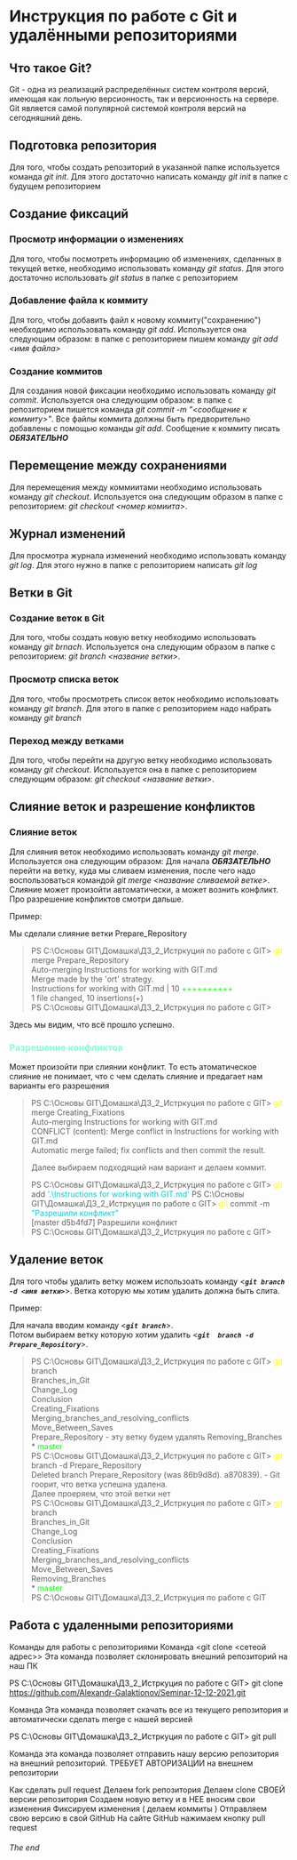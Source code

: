 # Инструкция по работе с Git и удалёнными репозиториями

## Что такое Git?

Git - одна из реализаций распределённых систем контроля версий, имеющая как лольную версионность, так и версионность на сервере. Git является самой популярной системой контроля версий на сегодняшний день.

## Подготовка репозитория
Для того, чтобы создать репозиторий в указанной папке используется команда *git init*. Для этого достаточно написать команду *git init* в папке с будущем репозиторием

## Создание фиксаций
### Просмотр информации о изменениях

Для того, чтобы посмотреть информацию об изменениях, сделанных в текущей ветке, необходимо использовать команду *git status*. Для этого достаточно использовать *git status* в папке с репозиторием

### Добавление файла к коммиту
Для того, чтобы добавить файл к новому коммиту("сохранению") необходимо использовать команду *git add*. Используется она следующим образом: в папке с репозиторием пишем команду *git add <имя файла>*

### Создание коммитов

Для создания новой фиксации необходимо использовать команду *git commit*. Используется она следующим образом: в папке с репозиторием пишется команда *git commit -m "<сообщение к коммиту>"*. Все файлы коммита должны быть предворительно добавлены с помощью команды *git add*. Сообщение к коммиту писать ***ОБЯЗАТЕЛЬНО***

## Перемещение между сохранениями
Для перемещения между коммиитами необходимо использовать команду *git checkout*. Используется она следующим образом в папке с репозиторием: *git checkout <номер комиита>*.

## Журнал изменений
Для просмотра журнала изменений необходимо использовать команду *git log*. Для этого нужно в папке с репозиторием написать *git log*

## Ветки в Git
### Создание веток в Git
Для того, чтобы создать новую ветку необходимо использовать команду *git brnach*. Используется она следующим образом в папке с репозиторием: *git branch <название ветки>*.
### Просмотр списка веток
Для того, чтобы просмотреть список веток необходимо использовать команду *git branch*. Для этого в папке с репозиторием надо набрать команду *git branch*

### Переход между ветками
Для того, чтобы перейти на другую ветку необходимо использовать команду *git checkout*. Используется она в папке с репозиторием следующим образом: *git checkout <название ветки>*.

## Слияние веток и разрешение конфликтов
### Слияние веток
Для слияния веток необходимо использовать команду *git merge*. Используется она следующим образом: Для начала ***ОБЯЗАТЕЛЬНО*** перейти на ветку, куда мы сливаем изменения, после чего надо воспользоваться командой *git merge <название сливаемой ветке>*. Слияние может произойти автоматически, а может вознить конфликт. Про разрешение конфликтов смотри дальше.

Пример:

Мы сделали слияние ветки Prepare_Repository 

>PS C:\Основы GIT\Домашка\ДЗ_2_Истркуция по работе с GIT> <font color="#FFFF00">  git </font>  merge Prepare_Repository  
Auto-merging Instructions for working with GIT.md  
Merge made by the 'ort' strategy.  
 Instructions for working with GIT.md | 10 <font color="#00FF00"> ++++++++++  </font>  
 1 file changed, 10 insertions(+)  
PS C:\Основы GIT\Домашка\ДЗ_2_Истркуция по работе с GIT>

Здесь мы видим, что всё прошло успешно.

<font color="#7FFFD4">

### Разрешение конфликтов
</font>

Может произойти при слиянии конфликт. То есть атоматическое слияние не понимает, что с чем сделать слияние и предагает нам варианты его разрешения

>PS C:\Основы GIT\Домашка\ДЗ_2_Истркуция по работе с GIT> <font color="#FFFF00"> git  </font> merge Creating_Fixations  
Auto-merging Instructions for working with GIT.md  
CONFLICT (content): Merge conflict in Instructions for working with GIT.md  
Automatic merge failed; fix conflicts and then commit the result. <p></p> 
Далее выбираем подходящий нам вариант и делаем коммит.  <p></p>
PS C:\Основы GIT\Домашка\ДЗ_2_Истркуция по работе с GIT> <font color="#FFFF00" >git  </font>  add <font color="#00CED1">'.\Instructions for working with GIT.md'  </font>
PS C:\Основы GIT\Домашка\ДЗ_2_Истркуция по работе с GIT> <font color="#FFFF00"> git </font> commit -m <font color="#00CED1"> "Разрешили конфликт" </font>  
[master d5b4fd7] Разрешили конфликт  
PS C:\Основы GIT\Домашка\ДЗ_2_Истркуция по работе с GIT>

## Удаление веток

Для того чтобы удалить ветку можем использоать команду <***`git branch -d <имя ветки>`***>.
Ветка которую мы хотим удалить должна быть слита.

Пример:  

Для начала вводим команду <***`git branch`***>.  
Потом выбираем ветку которую хотим удалить  <***`git  branch -d Prepare_Repository`***>.



>PS C:\Основы GIT\Домашка\ДЗ_2_Истркуция по работе с GIT> <font color="#FFFF00">  git </font> branch  
  Branches_in_Git  
  Change_Log  
  Conclusion  
  Creating_Fixations  
  Merging_branches_and_resolving_conflicts  
  Move_Between_Saves  
  Prepare_Repository  - эту ветку будем удалять 
  Removing_Branches  
\*<font color="#00FF00"> master </font>  
PS C:\Основы GIT\Домашка\ДЗ_2_Истркуция по работе с GIT> <font color="#FFFF00"> git </font>  branch -d Prepare_Repository   
Deleted branch Prepare_Repository (was 86b9d8d).  a870839). - Git гоорит, что ветка успешна удалена.    
Далее проеряем, что этой ветки нет  
PS C:\Основы GIT\Домашка\ДЗ_2_Истркуция по работе с GIT> <font color="#FFFF00">  git </font> branch  
  Branches_in_Git  
  Change_Log  
  Conclusion  
  Creating_Fixations  
  Merging_branches_and_resolving_conflicts  
  Move_Between_Saves  
  Removing_Branches  
\* <font color="#00FF00"> master  </font>  
PS C:\Основы GIT\Домашка\ДЗ_2_Истркуция по работе с GIT

## Работа с удаленными репозиториями
Команды для работы c репозиториями
Команда <git clone <сетеой адрес>> Эта команда позволяет склонировать внешний репозиторий на наш ПК

PS C:\Основы GIT\Домашка\ДЗ_2_Истркуция по работе с GIT> git clone https://github.com/Alexandr-Galaktionov/Seminar-12-12-2021.git

Команда <git pull>
Эта команда позволяет скачать все из текущего репозитория и автоматически сделать merge с нашей версией

PS C:\Основы GIT\Домашка\ДЗ_2_Истркуция по работе с GIT> git pull

Команда <git pash> эта команда позволяет отправить нашу версию репозитория на внешний репозиторий. ТРЕБУЕТ АВТОРИЗАЦИИ на внешнем репозитории

Как сделать pull request
Делаем fork репозитория
Делаем clone СВОЕЙ версии репозитория
Создаем новую ветку и в НЕЕ вносим свои изменения
Фиксируем изменения ( делаем коммиты )
Отправляем свою версию в свой GitHub
На сайте GitHub нажимаем кнопку pull request

###### The end
